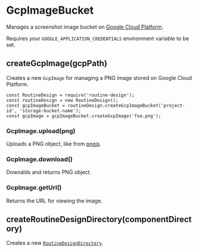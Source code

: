 # GcpImageBucket

Manages a screenshot image bucket on [Google Cloud Platform](https://cloud.google.com/).

Requires your `GOOGLE_APPLICATION_CREDENTIALS` environment variable to be set.

## createGcpImage(gcpPath)

Creates a new `GcpImage` for managing a PNG image stored on Google Cloud Platform.

```
const RoutineDesign = require('routine-design');
const routineDesign = new RoutineDesign();
const gcpImageBucket = routineDesign.createGcpImageBucket('project-id', 'storage-bucket-name');
const gcpImage = gcpImageBucket.createGcpImage('foo.png');
```

### GcpImage.upload(png)

Uploads a PNG object, like from [pngjs](https://www.npmjs.com/package/pngjs).

### GcpImage.download()

Downalds and returns PNG object.

### GcpImage.getUrl()

Returns the URL for viewing the image.

## createRoutineDesignDirectory(componentDirectory)

Creates a new [`RoutineDesignDirectory`](./routine-design-directory/README.md).